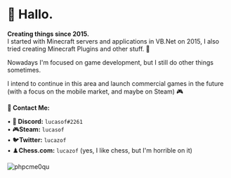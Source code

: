 
# 👋 Hallo.
<strong>Creating things since 2015.</strong>
<br>
I started with Minecraft servers and applications in VB.Net on 2015, I also tried creating Minecraft Plugins and other stuff. 💾

Nowadays I'm focused on game development, but I still do other things sometimes.

I intend to continue in this area and launch commercial games in the future (with a focus on the mobile market, and maybe on Steam) 🎮


**📨 Contact Me:** 

• 👾<strong> Discord:</strong> <code>lucasof#2261</code> <br>
• 🎮<strong>Steam:</strong> <code>lucasof</code> <br>
• 🐦<strong>Twitter:</strong> <code>lucazof</code> <br>
• ♟️<strong>Chess.com:</strong> <code>lucazof</code> (yes, I like chess, but I'm horrible on it)<br>


![phpcme0qu](https://user-images.githubusercontent.com/74553272/153092732-3da24f8f-7c18-4fba-8781-ef3434893d09.gif)
